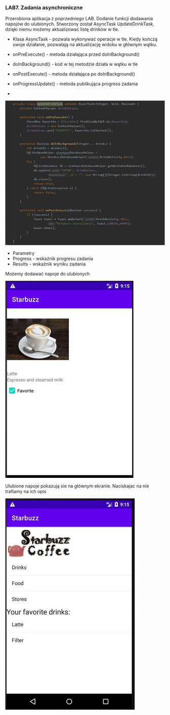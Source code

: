 ### LAB7. Zadania asynchroniczne
Przerobiona aplikacja z poprzedniego LAB.
Dodanie funkcji dodawania napojów do ulubionych.
Stworzony został AsyncTask UpdateDrinkTask, dzięki niemu możemy aktualizować listę drinków w tle.

- Klasa AsyncTask - pozwala wykonywać operacje w tle. 
Kiedy kończą swoje działanie, pozwalają na aktualizację widoku w głównym wątku.

- onPreExecute() - metoda działająca przed doInBackground()

- doInBackground() - kod w tej metodzie działa w wątku w tle

- onPostExecute() - metoda działająca po doInBackground() 

- onProgressUpdate() - metoda publikująca progress zadania
- 
![strona głóna](/Lab7/3.JPG)

- Parametry 
- Progress - wskaźnik progresu zadania
- Results - wskaźnik wyniku zadania


Możemy dodawać napoje do ulubionych

![strona głóna](/Lab7/1.JPG)

Ulubione napoje pokazują sie na głównym ekranie. 
Naciskajac na nie trafiamy na ich opis

![strona głóna](/Lab7/2.JPG)
